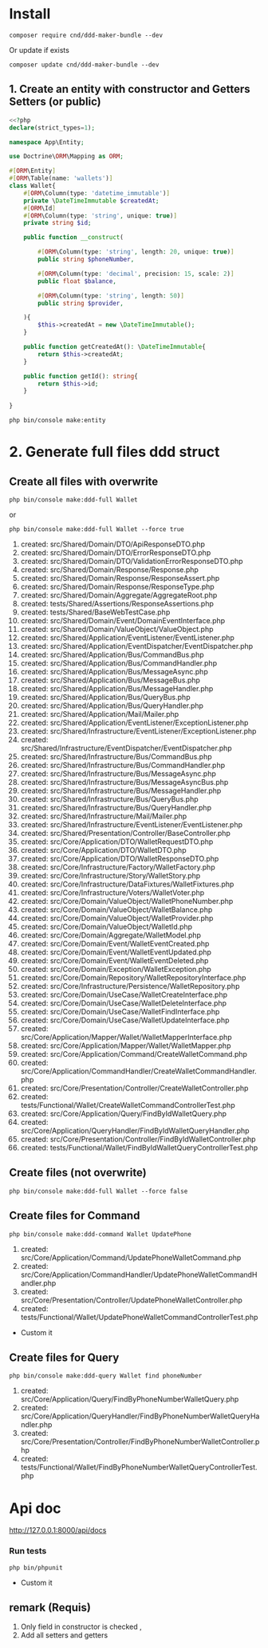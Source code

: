 # Install 

```
composer require cnd/ddd-maker-bundle --dev
```
Or update if exists
```
composer update cnd/ddd-maker-bundle --dev
```
##  1. Create an entity with constructor and Getters Setters (or public)


```php
<<?php
declare(strict_types=1);

namespace App\Entity;

use Doctrine\ORM\Mapping as ORM;

#[ORM\Entity]
#[ORM\Table(name: 'wallets')]
class Wallet{
	#[ORM\Column(type: 'datetime_immutable')]
	private \DateTimeImmutable $createdAt;
	#[ORM\Id]
	#[ORM\Column(type: 'string', unique: true)]
	private string $id;

	public function __construct(

		#[ORM\Column(type: 'string', length: 20, unique: true)]
		public string $phoneNumber,

		#[ORM\Column(type: 'decimal', precision: 15, scale: 2)]
		public float $balance,

		#[ORM\Column(type: 'string', length: 50)]
		public string $provider,

	){
		$this->createdAt = new \DateTimeImmutable();
	}

	public function getCreatedAt(): \DateTimeImmutable{
		return $this->createdAt;
	}

	public function getId(): string{
		return $this->id;
	}
	
}
```


```
php bin/console make:entity  
```

# 2. Generate full files ddd struct

## Create all files with overwrite
```
php bin/console make:ddd-full Wallet 
```
or

```
php bin/console make:ddd-full Wallet --force true
``` 
1. created: src/Shared/Domain/DTO/ApiResponseDTO.php
2. created: src/Shared/Domain/DTO/ErrorResponseDTO.php
3. created: src/Shared/Domain/DTO/ValidationErrorResponseDTO.php
4. created: src/Shared/Domain/Response/Response.php
5. created: src/Shared/Domain/Response/ResponseAssert.php
6. created: src/Shared/Domain/Response/ResponseType.php
7. created: src/Shared/Domain/Aggregate/AggregateRoot.php
8. created: tests/Shared/Assertions/ResponseAssertions.php
9. created: tests/Shared/BaseWebTestCase.php
10. created: src/Shared/Domain/Event/DomainEventInterface.php
11. created: src/Shared/Domain/ValueObject/ValueObject.php
12. created: src/Shared/Application/EventListener/EventListener.php
13. created: src/Shared/Application/EventDispatcher/EventDispatcher.php
14. created: src/Shared/Application/Bus/CommandBus.php
15. created: src/Shared/Application/Bus/CommandHandler.php
16. created: src/Shared/Application/Bus/MessageAsync.php
17. created: src/Shared/Application/Bus/MessageBus.php
18. created: src/Shared/Application/Bus/MessageHandler.php
19. created: src/Shared/Application/Bus/QueryBus.php
20. created: src/Shared/Application/Bus/QueryHandler.php
21. created: src/Shared/Application/Mail/Mailer.php
22. created: src/Shared/Application/EventListener/ExceptionListener.php
23. created: src/Shared/Infrastructure/EventListener/ExceptionListener.php
24. created: src/Shared/Infrastructure/EventDispatcher/EventDispatcher.php
25. created: src/Shared/Infrastructure/Bus/CommandBus.php
26. created: src/Shared/Infrastructure/Bus/CommandHandler.php
27. created: src/Shared/Infrastructure/Bus/MessageAsync.php
28. created: src/Shared/Infrastructure/Bus/MessageAsyncBus.php
29. created: src/Shared/Infrastructure/Bus/MessageHandler.php
30. created: src/Shared/Infrastructure/Bus/QueryBus.php
31. created: src/Shared/Infrastructure/Bus/QueryHandler.php
32. created: src/Shared/Infrastructure/Mail/Mailer.php
33. created: src/Shared/Infrastructure/EventListener/EventListener.php
34. created: src/Shared/Presentation/Controller/BaseController.php
35. created: src/Core/Application/DTO/WalletRequestDTO.php
36. created: src/Core/Application/DTO/WalletDTO.php
37. created: src/Core/Application/DTO/WalletResponseDTO.php
38. created: src/Core/Infrastructure/Factory/WalletFactory.php
39. created: src/Core/Infrastructure/Story/WalletStory.php
40. created: src/Core/Infrastructure/DataFixtures/WalletFixtures.php
41. created: src/Core/Infrastructure/Voters/WalletVoter.php
42. created: src/Core/Domain/ValueObject/WalletPhoneNumber.php
43. created: src/Core/Domain/ValueObject/WalletBalance.php
44. created: src/Core/Domain/ValueObject/WalletProvider.php
45. created: src/Core/Domain/ValueObject/WalletId.php
46. created: src/Core/Domain/Aggregate/WalletModel.php
47. created: src/Core/Domain/Event/WalletEventCreated.php
48. created: src/Core/Domain/Event/WalletEventUpdated.php
49. created: src/Core/Domain/Event/WalletEventDeleted.php
50. created: src/Core/Domain/Exception/WalletException.php
51. created: src/Core/Domain/Repository/WalletRepositoryInterface.php
52. created: src/Core/Infrastructure/Persistence/WalletRepository.php
53. created: src/Core/Domain/UseCase/WalletCreateInterface.php
54. created: src/Core/Domain/UseCase/WalletDeleteInterface.php
55. created: src/Core/Domain/UseCase/WalletFindInterface.php
56. created: src/Core/Domain/UseCase/WalletUpdateInterface.php
57. created: src/Core/Application/Mapper/Wallet/WalletMapperInterface.php
58. created: src/Core/Application/Mapper/Wallet/WalletMapper.php
59. created: src/Core/Application/Command/CreateWalletCommand.php
60. created: src/Core/Application/CommandHandler/CreateWalletCommandHandler.php
61. created: src/Core/Presentation/Controller/CreateWalletController.php
62. created: tests/Functional/Wallet/CreateWalletCommandControllerTest.php
63. created: src/Core/Application/Query/FindByIdWalletQuery.php
64. created: src/Core/Application/QueryHandler/FindByIdWalletQueryHandler.php
65. created: src/Core/Presentation/Controller/FindByIdWalletController.php
66. created: tests/Functional/Wallet/FindByIdWalletQueryControllerTest.php

## Create files (not overwrite)
```
php bin/console make:ddd-full Wallet --force false
``` 
## Create files for Command 
```
php bin/console make:ddd-command Wallet UpdatePhone 
``` 
1. created: src/Core/Application/Command/UpdatePhoneWalletCommand.php
2. created: src/Core/Application/CommandHandler/UpdatePhoneWalletCommandHandler.php
3. created: src/Core/Presentation/Controller/UpdatePhoneWalletController.php
4. created: tests/Functional/Wallet/UpdatePhoneWalletCommandControllerTest.php

- Custom it
## Create files for Query
```
php bin/console make:ddd-query Wallet find phoneNumber
``` 
1. created: src/Core/Application/Query/FindByPhoneNumberWalletQuery.php
2. created: src/Core/Application/QueryHandler/FindByPhoneNumberWalletQueryHandler.php
3. created: src/Core/Presentation/Controller/FindByPhoneNumberWalletController.php
4. created: tests/Functional/Wallet/FindByPhoneNumberWalletQueryControllerTest.php


# Api doc

http://127.0.0.1:8000/api/docs

### Run tests

```
php bin/phpunit
```


- Custom it
## remark (Requis)
1. Only field in constructor is checked , 
2. Add all setters and getters
